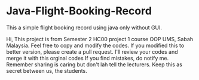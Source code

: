 # Java-Flight-Booking-Record
This a simple flight booking record using java only without GUI. 

Hi, This project is from Semester 2 HC00 project 1 course OOP UMS, Sabah Malaysia. 
Feel free to copy and modify the codes. 
If you modified this to better version, please create a pull request. I'll review your codes and merge it with this orginal codes
If you find mistakes, do notify me.
Remember sharing is caring but don't lah tell the lecturers. Keep this as secret between us, the students.

